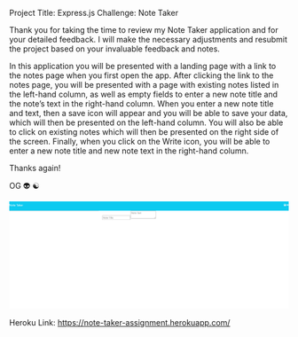 Project Title: Express.js Challenge: Note Taker

Thank you for taking the time to review my Note Taker application and for your detailed feedback. I will make the necessary adjustments and resubmit the project based  on your invaluable feedback and notes. 

In this application you will be presented with a landing page with a link to the notes page when you first open the app. After clicking the link to the notes page, you will be presented with a page with existing notes listed in the left-hand column, as well as empty fields to enter a new note title and the note’s text in the right-hand column. When you enter a new note title and text, then a save icon will appear and you will be able to save your data, which will then be presented on the left-hand column. You will also be able to click on existing notes which will then be presented on the right side of the screen. Finally, when you click on the Write icon, you will be able to enter a new note title and new note text in the right-hand column. 

Thanks again! 

OG :alien: :yin_yang:

<img src="/public/assets/screenshot.png" alt="Deployed Note Taker App" title="Deployed Note Taker App">


Heroku Link: https://note-taker-assignment.herokuapp.com/